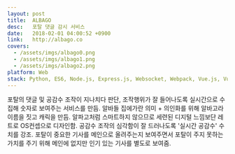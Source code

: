 ```yaml
---
layout: post
title:  ALBAGO
desc:   포탈 댓글 감시 서비스
date:   2018-02-01 04:00:52 +0900
link:   http://albago.co
covers:
  - /assets/imgs/albago0.png
  - /assets/imgs/albago1.png
  - /assets/imgs/albago2.png
platform: Web
stack: Python, ES6, Node.js, Express.js, Websocket, Webpack, Vue.js, Vuex, ECS, EC2, AWS Aurora Mysql, S3, Cloudwatch
---
```

포탈의 댓글 및 공감수 조작이 지나치다 판단, 조작행위가 잘 들어나도록 실시간으로 수집해 숫자로 보여주는 서비스를 만듬. 알바들 집에가란 의미 + 의인화를 위해 알바고라 이름을 짓고 캐릭을 만듬. 알파고처럼 스마트하지 않으므로 세련된 디지털 느낌보단 레트로 OS컨셉으로 디자인함. 공감수 조작의 심각함이 잘 드러나도록 '실시간 공감수' 수치를 강조. 포탈이 중요한 기사를 메인으로 올려주는지 보여주면서 포탈이 주지 못하는 가치를 주기 위해 메인에 없지만 인기 있는 기사를 별도로 보여줌.
